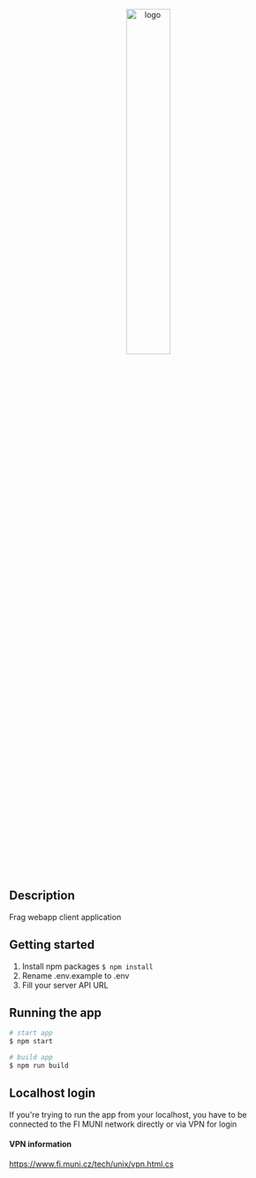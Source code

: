 <p align="center">
  <img src="https://3ulsmb4eg8vz37c0vz2si64j-wpengine.netdna-ssl.com/wp-content/uploads/2019/05/react-native-UX-design.gif" alt="logo" width="40%" />
</p>

## Description
Frag webapp client application

## Getting started
1. Install npm packages ```$ npm install```
2. Rename .env.example to .env
3. Fill your server API URL

## Running the app
```bash
# start app
$ npm start

# build app
$ npm run build
```
## Localhost login
If you're trying to run the app from your localhost, you have to be connected to the FI MUNI network directly or via VPN for login 

#### VPN information
https://www.fi.muni.cz/tech/unix/vpn.html.cs
